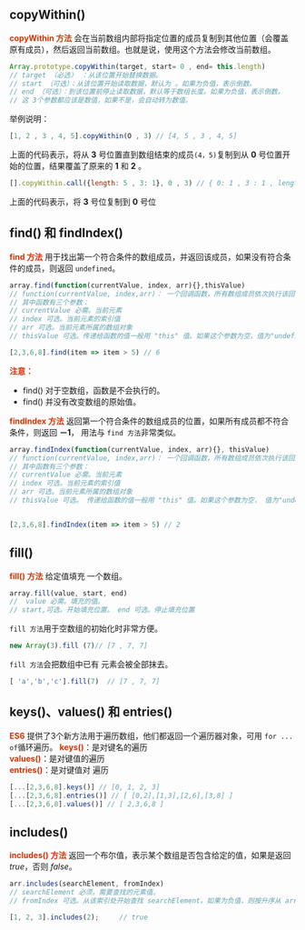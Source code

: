 ## copyWithin()
**<font color="#d63200">copyWithin 方法</font>** 会在当前数组内部将指定位置的成员复制到其他位置（会覆盖原有成员），然后返回当前数组。也就是说，使用这个方法会修改当前数组。                                 
```JavaScript
Array.prototype.copyWithin(target, start= 0 , end= this.length)
// target （必选〉 ：从该位置开始替换数据。
// start （可选）：从该位置开始读取数据，默认为 。如果为负值，表示倒数。
// end （可选）：到该位置前停止读取数据，默认等于数组长度。如果为负值，表示倒数。
// 这 3个参数都应该是数值，如果不是，会自动转为数值。  
```
举例说明： 
```JavaScript 
[1, 2 , 3 , 4, 5].copyWithin(O , 3) // [4, 5 , 3 , 4, 5] 
``` 
上面的代码表示，将从 **3** 号位置直到数组结束的成员```(4，5)```复制到从 **0** 号位置开始的位置，结果覆盖了原来的 **1** 和 **2** 。       
```JavaScript 
[].copyWithin.call({length: 5 , 3: 1}, 0 , 3) // { 0: 1 , 3 : 1 , length : 5}
``` 
上面的代码表示，将 **3**  号位复制到 **0** 号位
## find() 和 findIndex()
**<font color="#d63200">find 方法</font>** 用于找出第一个符合条件的数组成员，并返回该成员，如果没有符合条件的成员，则返回 ```undefined```。
```JavaScript 
array.find(function(currentValue, index, arr){},thisValue)
// function(currentValue, index,arr)： 一个回调函数，所有数组成员依次执行该回调函数 
// 其中函数有三个参数：
// currentValue 必需。当前元素
// index 可选。当前元素的索引值
// arr 可选。当前元素所属的数组对象
// thisValue 可选。传递给函数的值一般用 "this" 值。如果这个参数为空，值为"undefined"

[2,3,6,8].find(item => item > 5) // 6
```  
**<font color="#d63200">注意：</font>**
+ find() 对于空数组，函数是不会执行的。        
+ find() 并没有改变数组的原始值。   

**<font color="#d63200">findIndex 方法</font>** 返回第一个符合条件的数组成员的位置，如果所有成员都不符合条件，则返回 **－1**， 用法与 ```find 方法```非常类似。
```JavaScript 
array.findIndex(function(currentValue, index, arr){}, thisValue)
// function(currentValue, index,arr)： 一个回调函数，所有数组成员依次执行该回调函数 
// 其中函数有三个参数：
// currentValue 必需。当前元素
// index 可选。当前元素的索引值
// arr 可选。当前元素所属的数组对象
// thisValue 可选。 传递给函数的值一般用 "this" 值。如果这个参数为空， 值为"undefined"


[2,3,6,8].findIndex(item => item > 5) // 2
``` 
## fill()
**<font color="#d63200">fill() 方法</font>** 给定值填充 一个数组。
```JavaScript 
array.fill(value, start, end)
// 	value 必需。填充的值。
// start,可选。开始填充位置。 end 可选。停止填充位置
``` 
```fill 方法```用于空数组的初始化时非常方便。
```JavaScript 
new Array(3).fill (7)// [7 , 7, 7]
``` 
```fill 方法```会把数组中已有 元素会被全部抹去。
```JavaScript 
[ 'a','b','c'].fill(7)  // [7 , 7, 7]
``` 
## keys()、values() 和 entries()
**<font color="#d63200">ES6</font>**  提供了3个新方法用于遍历数组，他们都返回一个遍历器对象，可用 ```for ... of```循环遍历。
**<font color="#d63200">keys()</font>**：是对键名的遍历         
**<font color="#d63200">values()</font>**：是对键值的遍历         
**<font color="#d63200">entries()</font>**：是对键值对 遍历   
```JavaScript 
[...[2,3,6,8].keys()] // [0, 1, 2, 3]
[...[2,3,6,8].entries()] // [ [0,2],[1,3],[2,6],[3,8] ]
[...[2,3,6,8].values()] // [ 2,3,6,8 ]
```  
## includes()
**<font color="#d63200">includes() 方法</font>** 返回一个布尔值，表示某个数组是否包含给定的值，如果是返回 *true*，否则 *false*。
```JavaScript 
arr.includes(searchElement, fromIndex)
// searchElement 必须。需要查找的元素值。
// fromIndex 可选。从该索引处开始查找 searchElement。如果为负值，则按升序从 array.length + fromIndex 的索引开始搜索。默认为 0。

[1, 2, 3].includes(2);     // true
```
        
        
        